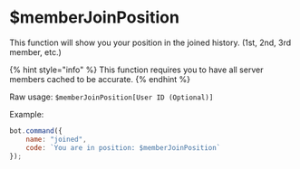 # $memberJoinPosition

This function will show you your position in the joined history. (1st, 2nd, 3rd member, etc.)

{% hint style="info" %}
This function requires you to have all server members cached to be accurate.
{% endhint %}

Raw usage: `$memberJoinPosition[User ID (Optional)]`

Example:

```javascript
bot.command({
    name: "joined",
    code: `You are in position: $memberJoinPosition`
});
```
